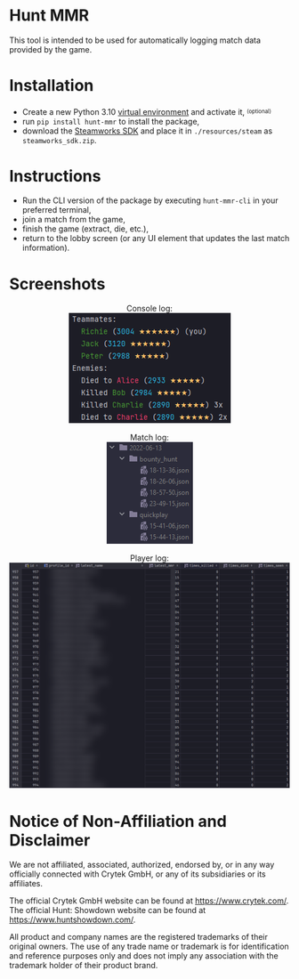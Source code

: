 # Hunt MMR
This tool is intended to be used for automatically logging match data provided by the game.

# Installation
- Create a new Python 3.10 [virtual environment](https://docs.python.org/3/library/venv.html) and activate it, <sup><sub>(optional)<sub/></sup>
- run `pip install hunt-mmr` to install the package,
- download the [Steamworks SDK](https://partner.steamgames.com/downloads/steamworks_sdk.zip) and place it in `./resources/steam` as `steamworks_sdk.zip`.

# Instructions
- Run the CLI version of the package by executing `hunt-mmr-cli` in your preferred terminal,
- join a match from the game,
- finish the game (extract, die, etc.),
- return to the lobby screen (or any UI element that updates the last match information).

# Screenshots
<!--suppress CheckImageSize, HtmlDeprecatedAttribute -->
<p align="center">
    Console log:
    <br/>
    <img alt="Console Log" src="./assets/console_log_example.png" />
</p>
<p align="center">
    Match log:
    <br/>
    <img alt="Match Log" src="./assets/match_log_example.png" />
</p>
<p align="center">
    Player log:
    <br/>
    <img alt="Player Log" src="./assets/player_log_example.png" width="715"/>
</p>

# Notice of Non-Affiliation and Disclaimer
We are not affiliated, associated, authorized, endorsed by, or in any way officially connected with Crytek GmbH, or any of its subsidiaries or its affiliates.

The official Crytek GmbH website can be found at https://www.crytek.com/.
The official Hunt: Showdown website can be found at https://www.huntshowdown.com/.

All product and company names are the registered trademarks of their original owners. The use of any trade name or trademark is for identification and reference purposes only and does not imply any association with the trademark holder of their product brand.
